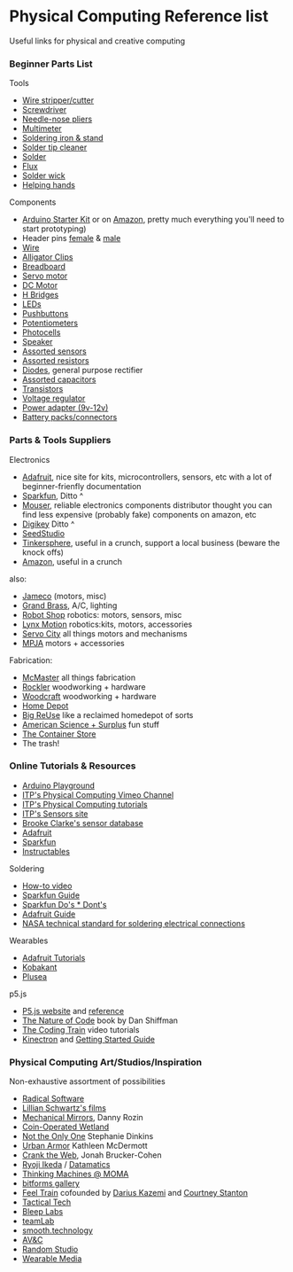 # Physical Computing Reference list
Useful links for physical and creative computing

### Beginner Parts List

Tools
* [Wire stripper/cutter](https://www.adafruit.com/product/147)
* [Screwdriver](https://www.amazon.com/gp/product/B0015SBILG/ref=ppx_yo_dt_b_asin_title_o08_s00?ie=UTF8&psc=1)
* [Needle-nose pliers](https://www.adafruit.com/product/146)
* [Multimeter](https://www.adafruit.com/product/147)
* [Soldering iron & stand]()
* [Solder tip cleaner](https://www.adafruit.com/product/1172)
* [Solder](https://www.adafruit.com/product/1886)
* [Flux](https://www.adafruit.com/product/3468)
* [Solder wick](https://www.adafruit.com/product/149)
* [Helping hands](https://www.adafruit.com/product/291)

Components

* [Arduino Starter Kit](https://store.arduino.cc/usa/arduino-starter-kit) or on [Amazon](https://www.amazon.com/Arduino-Starter-Kit-English-Official/dp/B009UKZV0A), pretty much everything you'll need to start prototyping)
* Header pins [female](https://www.adafruit.com/product/4160) & [male](https://www.adafruit.com/product/3009)
* [Wire](https://www.adafruit.com/product/1311)
* [Alligator Clips](hhttps://www.adafruit.com/product/1008)
* [Breadboard](https://www.adafruit.com/product/239)
* [Servo motor](https://www.adafruit.com/product/155)
* [DC Motor](https://www.adafruit.com/product/711)
* [H Bridges](https://www.adafruit.com/product/807)
* [LEDs](https://www.sparkfun.com/products/12062)
* [Pushbuttons](https://www.sparkfun.com/products/97)
* [Potentiometers](https://www.adafruit.com/product/562)
* [Photocells](https://www.adafruit.com/product/161)
* [Speaker](https://www.adafruit.com/product/1313)
* [Assorted sensors](https://www.adafruit.com/product/176?gclid=Cj0KCQjwy97qBRDoARIsAITONTLVXyPPfVwA-W1TDn5mEQb-8UhIR1JNzKZQGxsfRmL8pJJcNWN2QL0aArlREALw_wcB)
* [Assorted resistors](https://www.sparkfun.com/products/10969)
* [Diodes](https://www.adafruit.com/product/755), general purpose rectifier
* [Assorted capacitors](https://www.sparkfun.com/products/13698)	
* [Transistors](https://www.adafruit.com/product/976)
* [Voltage regulator](https://www.adafruit.com/product/2164)
* [Power adapter (9v-12v)](https://www.adafruit.com/product/63)
* [Battery packs/connectors](https://www.adafruit.com/product/80)


### Parts & Tools Suppliers

Electronics

* [Adafruit](https://www.adafruit.com/), nice site for kits, microcontrollers, sensors, etc with a lot of beginner-frienfly documentation
* [Sparkfun](https://www.sparkfun.com/), Ditto ^
* [Mouser](https://www.mouser.com/), reliable electronics components distributor thought you can find less expensive (probably fake) components on amazon, etc
* [Digikey](https://www.digikey.com/) Ditto ^
* [SeedStudio](https://www.seeedstudio.com/)
* [Tinkersphere](https://tinkersphere.com/), useful in a crunch, support a local business (beware the knock offs)
* [Amazon](https://www.amazon.com/), useful in a crunch

also:
* [Jameco](https://www.jameco.com/webapp/wcs/stores/servlet/StoreCatalogDisplay?langId=-1&storeId=10001&catalogId=10001) (motors, misc)
* [Grand Brass](https://www.grandbrass.com/), A/C, lighting
* [Robot Shop](https://www.robotshop.com/) robotics: motors, sensors, misc
* [Lynx Motion](http://www.lynxmotion.com/) robotics:kits, motors, accessories
* [Servo City](https://www.servocity.com/) all things motors and mechanisms
* [MPJA](https://www.mpja.com/) motors + accessories

Fabrication:
* [McMaster](https://www.mcmaster.com/) all things fabrication
* [Rockler](https://www.rockler.com/) woodworking + hardware
* [Woodcraft](https://www.woodcraft.com/) woodworking + hardware
* [Home Depot](https://www.homedepot.com/)
* [Big ReUse](https://www.bigreuse.org/) like a reclaimed homedepot of sorts
* [American Science + Surplus](https://www.sciplus.com/) fun stuff
* [The Container Store](https://www.containerstore.com/welcome.htm)
* The trash!
    

### Online Tutorials & Resources

* [Arduino Playground](https://playground.arduino.cc/uploads/Main/arduino_comic_v0004.pdf)
* [ITP's Physical Computing Vimeo Channel](https://vimeo.com/channels/pcomp)
* [ITP's Physical Computing tutorials](https://itp.nyu.edu/physcomp/)
* [ITP's Sensors site](https://itp.nyu.edu/physcomp/lessons/sensors-the-basics/)
* [Brooke Clarke's sensor database](http://www.prc68.com/I/Sensors.shtml)
* [Adafruit](https://learn.adafruit.com/)
* [Sparkfun](https://learn.sparkfun.com/)
* [Instructables](https://www.instructables.com/)

Soldering
* [How-to video](https://vimeo.com/102331731)
* [Sparkfun Guide](https://learn.sparkfun.com/tutorials/how-to-solder-through-hole-soldering)
* [Sparkfun Do's * Dont's](https://cdn.sparkfun.com/assets/c/d/a/a/9/523b1189757b7fb36e8b456b.jpg)
* [Adafruit Guide](https://learn.adafruit.com/adafruit-guide-excellent-soldering)
* [NASA technical standard for soldering electrical connections](https://nepp.nasa.gov/docuploads/06AA01BA-FC7E-4094-AE829CE371A7B05D/NASA-STD-8739.3.pdf)

Wearables
* [Adafruit Tutorials](https://learn.adafruit.com/search?q=wearable)
* [Kobakant](https://www.kobakant.at/DIY/?p=2936)
* [Plusea](http://www.plusea.at/?category_name=make-your-tech-and-wear-it-too)

p5.js
* [P5.js website](https://p5js.org/) and [reference](https://p5js.org/reference/)
* [The Nature of Code](https://natureofcode.com/) book by Dan Shiffman
* [The Coding Train](https://www.youtube.com/user/shiffman/playlists?view=50&shelf_id=14&sort=dd%2F) video tutorials
* [Kinectron](https://github.com/lisajamhoury/kinectron) and [Getting Started Guide](https://itp.nyu.edu/classes/dance-f16/kinect/)


### Physical Computing Art/Studios/Inspiration

Non-exhaustive assortment of possibilities

* [Radical Software](http://www.radicalsoftware.org/e/index.html)
* [Lillian Schwartz's films](http://lillian.com/films/)
* [Mechanical Mirrors](https://bitforms.art/archives/rozin/penguins-mirror), Danny Rozin
* [Coin-Operated Wetland](http://tegabrain.com/Coin-Operated-Wetland)
* [Not the Only One](https://www.stephaniedinkins.com/ntoo.html) Stephanie Dinkins
* [Urban Armor](http://kthartic.com/index.php?/class/urban-armor-7/) Kathleen McDermott
* [Crank the Web](http://www.coin-operated.com/2010/05/04/crank-the-web-2001/), Jonah Brucker-Cohen
* [Ryoji Ikeda](http://www.ryojiikeda.com/) / [Datamatics](http://www.ryojiikeda.com/project/datamatics/)
* [Thinking Machines @ MOMA](https://www.moma.org/calendar/exhibitions/3863?installation_image_index=1)
* [bitforms gallery](https://bitforms.art/)
* [Feel Train](https://feeltrain.com/) cofounded by [Darius Kazemi](http://tinysubversions.com/) and [Courtney Stanton](https://www.superopinionated.com/)
* [Tactical Tech](https://tacticaltech.org/#/projects)
* [Bleep Labs](https://bleeplabs.com/)
* [teamLab](https://www.teamlab.art/)
* [smooth.technology](https://smooth.technology/)
* [AV&C](https://www.av-controls.com/)
* [Random Studio](https://random.studio/projects)
* [Wearable Media](https://www.wearablemedia.co/)

